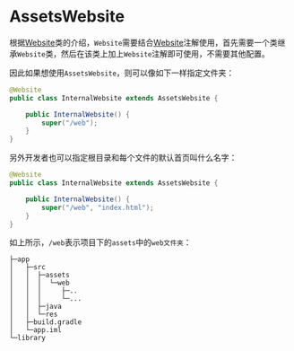 # AssetsWebsite

根据[Website](Website.me)类的介绍，`Website`需要结合[Website](../annotation/Website.md)注解使用，首先需要一个类继承`Website`类，然后在该类上加上`Website`注解即可使用，不需要其他配置。

因此如果想使用`AssetsWebsite`，则可以像如下一样指定文件夹：
```java
@Website
public class InternalWebsite extends AssetsWebsite {

    public InternalWebsite() {
        super("/web");
    }
}
```

另外开发者也可以指定根目录和每个文件的默认首页叫什么名字：
```java
@Website
public class InternalWebsite extends AssetsWebsite {

    public InternalWebsite() {
        super("/web", "index.html");
    }
}
```

如上所示，`/web`表示项目下的`assets`中的`web文件夹`：

```text
├─app
│   ├─src
│   │  ├─assets
│   │  │  └─web
│   │  │     ├─..
│   │  │     └─...
│   │  ├─java
│   │  └─res
│   ├─build.gradle
│   └─app.iml
└─library
```